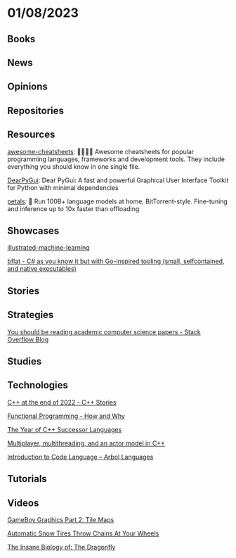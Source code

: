 # 01/08/2023

## Books

## News

## Opinions

## Repositories

## Resources
[awesome-cheatsheets](https://github.com/LeCoupa/awesome-cheatsheets): 👩‍💻👨‍💻 Awesome cheatsheets for popular programming languages, frameworks and development tools. They include everything you should know in one single file.

[DearPyGui](https://github.com/hoffstadt/DearPyGui): Dear PyGui: A fast and powerful Graphical User Interface Toolkit for Python with minimal dependencies

[petals](https://github.com/bigscience-workshop/petals): 🌸 Run 100B+ language models at home, BitTorrent-style. Fine-tuning and inference up to 10x faster than offloading

## Showcases
[illustrated-machine-learning](https://illustrated-machine-learning.github.io/)

[bflat - C# as you know it but with Go-inspired tooling (small, selfcontained, and native executables)](https://flattened.net/)

## Stories

## Strategies
[You should be reading academic computer science papers - Stack Overflow Blog](https://stackoverflow.blog/2022/12/30/you-should-be-reading-academic-computer-science-papers/)

## Studies

## Technologies
[C++ at the end of 2022 - C++ Stories](https://www.cppstories.com/2022/cpp-status-2022/)

[Functional Programming - How and Why](https://onsclom.bearblog.dev/functional-programming-how-and-why/)

[The Year of C++ Successor Languages](https://accu.org/journals/overload/30/172/teodorescu/)

[Multiplayer, multithreading, and an actor model in C++](https://david-delassus.medium.com/multiplayer-multithreading-and-an-actor-model-in-c-cda2e950d1d8)

[Introduction to Code Language – Arbol Languages](https://arbollanguages.com/introductions-to-languages/introduction-to-code-language/)

## Tutorials

## Videos
[GameBoy Graphics Part 2: Tile Maps](https://www.youtube.com/watch?v=_h5TXh20_fQ)

[Automatic Snow Tires Throw Chains At Your Wheels](https://www.youtube.com/watch?v=x2IQNsLuikw)

[The Insane Biology of: The Dragonfly](https://www.youtube.com/watch?v=iJi61NAIsjs)
